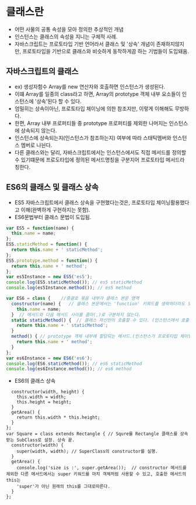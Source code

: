 # 클래스란
- 어떤 사물의 공통 속성을 모아 정의한 추상적인 개념
- 인스턴스는 클래스의 속성을 지니는 구체적 사례.
- 자바스크립트는 프로토타입 기반 언어라서 클래스 및 '상속' 개념이 존재하지않지만, 프로토타입을 기반으로 클래스와 비슷하게 동작하게끔 하는 기법들이 도입돼옴.



## 자바스크립트의 클래스
- ex) 생성자함수 Array를 new 연산자와 호출하면 인스턴스가 생성된다.
- 이떄 Array를 일종의 class라고 하면, Array의 prototype 객체 내부 요소들이 인스턴스에 '상속'된다 할 수 있다.
- 엄밀히는 상속이아닌, 프로토타입 체이닝에 의한 참조지만, 이렇게 이해해도 무방하다.
- 한편, Array 내부 프로퍼티들 중 prototype 프로퍼티를 제외한 나머지는 인스턴스에 상속되지 않는다.
- 인스턴스에 상속되는지(인스턴스가 참조하는지) 여부에 따라 스태틱멤버와 인스턴스 멤버로 나뉜다.
- 다른 클래스와는 달리, 자바스크립트에서는 인스턴스에서도 직접 메서드를 정의할 수 있기떄문에 프로도타입에 정의된 메서드명칭을 구분지어 프로토타입 메서드라 칭한다.



## ES6의 클래스 및 클래스 상속
- ES5 자바스크립트에서 클래스 상속을 구현했다는것은, 프로토타입 체이닝활용했다고 이해(완벽하게 구현하지는 못함).
- ES6문법부터 클래스 문법이 도입됨.
```js
var ES5 = function(name) {
  this.name = name;
};
ES5.staticMethod = function() {
  return this.name + ' staticMethod';
};
ES5.prototype.method = function() {
  return this.name + ' method';
};
var es5Instance = new ES5('es5');
console.log(ES5.staticMethod()); // es5 staticMethod
console.log(es5Instance.method()); // es5 method

var ES6 = class {    //중괄호 묶음 내부가 클래스 본문 영역
  constructor(name) {   // 클래스 본문에서는 'function' 키워드를 생략하더라도 모두 메서드로 인식.
    this.name = name;     
  }  // 메서드와 다음 메서드 사이를 콤마(,)로 구분하지 않는다.
  static staticMethod() {  // 클래스 자신만이 호출할 수 있다. (인스턴스에서 호출불가)
    return this.name + ' staticMethod';
  }
  method() { // prototype 객체 내부에 할당되는 메서드.(인스턴스가 프로토타입 체이닝을통해 자신의 것처럼 호출할 수 있는 메서드)
    return this.name + ' method';
  }
};
var es6Instance = new ES6('es6');
console.log(ES6.staticMethod()); // es6 staticMethod
console.log(es6Instance.method()); // es6 method
```

- ES6의 클래스 상속
```var Rectangle = class {
  constructor(width, height) {
    this.width = width;
    this.height = height;
  }
  getArea() {
    return this.width * this.height;
  }
};
var Square = class extends Rectangle { // Squre를 Rectangle 클래스를 상속받는 SubClass로 설정. 상속 끝.
  constructor(width) {
    super(width, width); // SuperClass의 constructor를 실행.
  }
  getArea() {
    console.log('size is :', super.getArea());  // constructor 메서드를 제외한 다른 메서드에서는 super 키워드를 마치 객체처럼 사용할 수 있고, 호출한 메서드의 this는 
    'super'가 아닌 원래의 this를 그대로따른다.
  }
};
```



